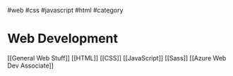 #web #css #javascript #html #category

# Web Development
[[General Web Stuff]]
[[HTML]]
[[CSS]]
[[JavaScript]]
[[Sass]]
[[Azure Web Dev Associate]]